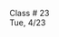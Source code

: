 <div class="lecture1">

<div class="column_date">
<p markdown="block">

Class # 23 <br>
Tue, 4/23



</p>
</div>

<div class="column_materials">
<p markdown="block">



</p>
</div>

<div class="column_assign">
<p markdown="block">




</p>
</div>

</div>
